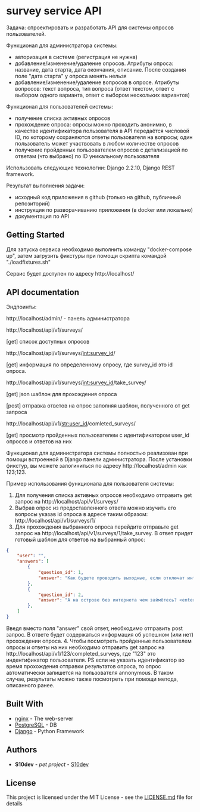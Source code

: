 # survey service API

Задача: спроектировать и разработать API для системы опросов пользователей.

Функционал для администратора системы:

- авторизация в системе (регистрация не нужна)
- добавление/изменение/удаление опросов. Атрибуты опроса: название, дата старта, дата окончания, описание. После создания поле "дата старта" у опроса менять нельзя
- добавление/изменение/удаление вопросов в опросе. Атрибуты вопросов: текст вопроса, тип вопроса (ответ текстом, ответ с выбором одного варианта, ответ с выбором нескольких вариантов)

Функционал для пользователей системы:

- получение списка активных опросов
- прохождение опроса: опросы можно проходить анонимно, в качестве идентификатора пользователя в API передаётся числовой ID, по которому сохраняются ответы пользователя на вопросы; один пользователь может участвовать в любом количестве опросов
- получение пройденных пользователем опросов с детализацией по ответам (что выбрано) по ID уникальному пользователя

Использовать следующие технологии: Django 2.2.10, Django REST framework.

Результат выполнения задачи:
- исходный код приложения в github (только на github, публичный репозиторий)
- инструкция по разворачиванию приложения (в docker или локально)
- документация по API

## Getting Started

Для запуска сервиса необходимо выполнить команду "docker-compose up", затем загрузить фикстуры при помощи скрипта командой "./loadfixtures.sh"

Сервис будет доступен по адресу http://localhost/

## API documentation
Эндпоинты:

http://localhost/admin/ - панель администратора

http://localhost/api/v1/surveys/

[get] список доступных опросов

http://localhost/api/v1/surveys/<int:survey_id>/

[get] информация по определенному опросу, где survey_id это id опроса.

http://localhost/api/v1/surveys/<int:survey_id>/take_survey/

[get] json шаблон для прохождения опроса

[post] отправка ответов на опрос заполняя шаблон, полученного от get запроса

http://localhost/api/v1/<str:user_id>/comleted_surveys/

[get] просмотр пройденных пользователем с идентификатором user_id опросов и ответов на них


Функционал для администратора системы полностью реализован при помощи встроенной в Django панели администратора. После установки фикстур, вы можете залогиниться по адресу http://localhost/admin как 123;123.

Пример использования функционала для пользователя системы:
1. Для получения списка активных опросов необходимо отправить get запрос на http://localhost/api/v1/surveys/
2. Выбрав опрос из предоставленного ответа можно изучить его вопросы указав id опроса в адресе таким образом: http://localhost/api/v1/surveys/1/
3. Для прохождения выбранного опроса перейдите отправьте get запрос на http://localhost/api/v1/surveys/1/take_survey. В ответ придет готовый шаблон для ответов на выбранный опрос:
```json
{
    "user": "",
    "answers": [
        {
            "question_id": 1,
            "answer": "Как будете проводить выходные, если отключат интернет? <enter your answer instead of this row>"
        },
        {
            "question_id": 2,
            "answer": "А на острове без интернета чем займётесь? <enter your answer instead of this row>"
        },
    ]
}
```

Введя вместо поля "answer" свой ответ, необходимо отправить post запрос. В ответе будет содержаться информация об успешном (или нет) прохождении опроса.
4. Чтобы посмотреть пройденные пользователем опросы и ответы на них необходимо отправить get запрос на http://localhost/api/v1/123/completed_surveys, где "123" это индентификатор пользователя.
PS если не указать идентификатор во время прохождения отправки результатов опроса, то опрос автоматически запишется на пользователя annonymous. В таком случае, результаты можно также посмотреть при помощи метода, описанного ранее.

## Built With

* [nginx](https://nginx.org/ru/) - The web-server
* [PostgreSQL](https://www.postgresql.org/) - DB
* [Django](https://www.djangoproject.com/) - Python Framework

## Authors

* **S10dev** - *pet project* - [S10dev](https://github.com/s10dev)

## License

This project is licensed under the MIT License - see the [LICENSE.md](LICENSE.md) file for details
